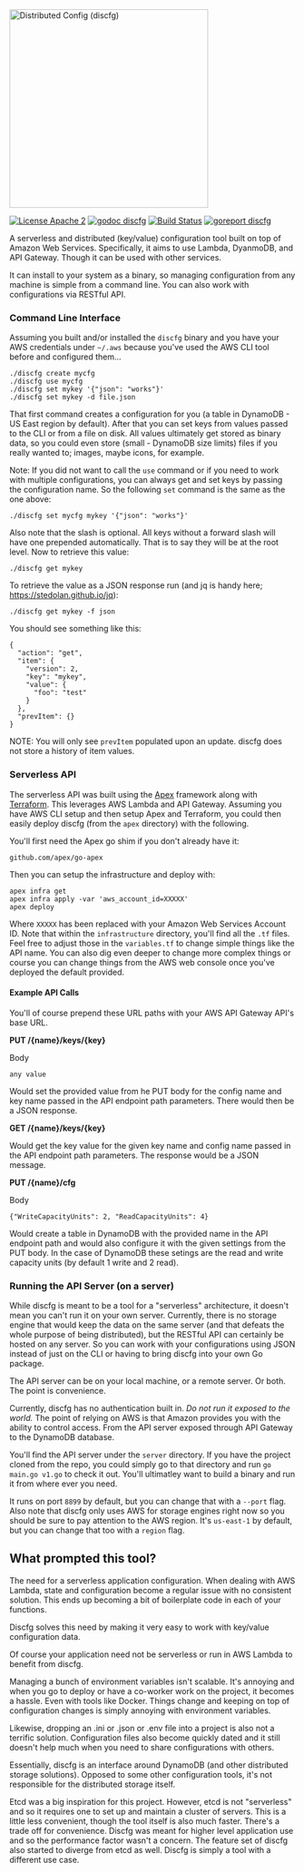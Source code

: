 <img src="https://raw.githubusercontent.com/tmaiaroto/discfg/master/docs/logo.png?a" width="350" align="middle" alt="Distributed Config (discfg)" />

[![License Apache 2](https://img.shields.io/badge/license-Apache%202-blue.svg)](https://github.com/tmaiaroto/discfg/blob/master/LICENSE) [![godoc discfg](https://img.shields.io/badge/godoc-reference-blue.svg)](http://godoc.org/github.com/tmaiaroto/discfg) [![Build Status](https://travis-ci.org/tmaiaroto/discfg.svg?branch=master)](https://travis-ci.org/tmaiaroto/discfg) [![goreport discfg](https://goreportcard.com/badge/github.com/tmaiaroto/discfg)](https://goreportcard.com/report/github.com/tmaiaroto/discfg)

A serverless and distributed (key/value) configuration tool built on top of Amazon Web Services. Specifically,
it aims to use Lambda, DyanmoDB, and API Gateway. Though it can be used with other services.

It can install to your system as a binary, so managing configuration from any machine is simple from 
a command line. You can also work with configurations via RESTful API.

### Command Line Interface

Assuming you built and/or installed the ```discfg``` binary and you have your AWS credentials under ```~/.aws``` 
because you've used the AWS CLI tool before and configured them...

```
./discfg create mycfg    
./discfg use mycfg    
./discfg set mykey '{"json": "works"}'    
./discfg set mykey -d file.json
```

That first command creates a configuration for you (a table in DynamoDB - US East region by default). 
After that you can set keys from values passed to the CLI or from a file on disk. All values ultimately 
get stored as binary data, so you could even store (small - DynamoDB size limits) files if you really 
wanted to; images, maybe icons, for example.

Note: If you did not want to call the ```use``` command or if you need to work with multiple configurations,
you can always get and set keys by passing the configuration name. So the following ```set``` command is
the same as the one above:

```
./discfg set mycfg mykey '{"json": "works"}'
```

Also note that the slash is optional. All keys without a forward slash will have one prepended automatically. 
That is to say they will be at the root level. Now to retrieve this value:

```
./discfg get mykey
```

To retrieve the value as a JSON response run (and jq is handy here; https://stedolan.github.io/jq):

```
./discfg get mykey -f json
```

You should see something like this:

```
{
  "action": "get",
  "item": {
    "version": 2,
    "key": "mykey",
    "value": {
      "foo": "test"
    }
  },
  "prevItem": {}
}
```

NOTE: You will only see ```prevItem``` populated upon an update. discfg does not store a history
of item values.

### Serverless API

The serverless API was built using the [Apex](http://apex.run/) framework along with [Terraform](https://www.terraform.io/).
This leverages AWS Lambda and API Gateway. Assuming you have AWS CLI setup and then setup Apex 
and Terraform, you could then easily deploy discfg (from the `apex` directory) with the following.

You'll first need the Apex go shim if you don't already have it:

```
github.com/apex/go-apex
```

Then you can setup the infrastructure and deploy with:

```
apex infra get
apex infra apply -var 'aws_account_id=XXXXX'
apex deploy
```

Where `XXXXX` has been replaced with your Amazon Web Services Account ID. Note that within the
`infrastructure` directory, you'll find all the `.tf` files. Feel free to adjust those in the
`variables.tf` to change simple things like the API name. You can also dig even deeper to change 
more complex things or course you can change things from the AWS web console once you've deployed
the default provided.

#### Example API Calls

You'll of course prepend these URL paths with your AWS API Gateway API's base URL.

**PUT /{name}/keys/{key}**

Body
```
any value
```

Would set the provided value from he PUT body for the config name and key name passed
in the API endpoint path parameters. There would then be a JSON response.

**GET /{name}/keys/{key}**

Would get the key value for the given key name and config name passed in the API endpoint
path parameters. The response would be a JSON message.


**PUT /{name}/cfg**

Body
```
{"WriteCapacityUnits": 2, "ReadCapacityUnits": 4}
```

Would create a table in DynamoDB with the provided name in the API endpoint path and would
also configure it with the given settings from the PUT body. In the case of DynamoDB these 
setings are the read and write capacity units (by default 1 write and 2 read).


### Running the API Server (on a server)

While discfg is meant to be a tool for a "serverless" architecture, it doesn't mean you can't
run it on your own server. Currently, there is no storage engine that would keep the data on 
the same server (and that defeats the whole purpose of being distributed), but the RESTful API 
can certainly be hosted on any server. So you can work with your configurations using JSON
instead of just on the CLI or having to bring discfg into your own Go package.

The API server can be on your local machine, or a remote server. Or both. The point is convenience.

Currently, discfg has no authentication built in. _Do not run it exposed to the world._ 
The point of relying on AWS is that Amazon provides you with the ability to control access.
From the API server exposed through API Gateway to the DynamoDB database.

You'll find the API server under the `server` directory. If you have the project cloned from
the repo, you could simply go to that directory and run `go main.go v1.go` to check it out.
You'll ultimatley want to build a binary and run it from where ever you need.

It runs on port `8899` by default, but you can change that with a `--port` flag. Also note
that discfg only uses AWS for storage engines right now so you should be sure to pay attention
to the AWS region. It's `us-east-1` by default, but you can change that too with a `region` flag.

## What prompted this tool?

The need for a serverless application configuration. When dealing with AWS Lambda, state and 
configuration become a regular issue with no consistent solution. This ends up becoming a bit
of boilerplate code in each of your functions.

Discfg solves this need by making it very easy to work with key/value configuration data.

Of course your application need not be serverless or run in AWS Lambda to benefit from discfg.

Managing a bunch of environment variables isn't scalable. It's annoying and when you go to deploy
or have a co-worker work on the project, it becomes a hassle. Even with tools like Docker. Things
change and keeping on top of configuration changes is simply annoying with environment variables.

Likewise, dropping an .ini or .json or .env file into a project is also not a terrific solution.
Configuration files also become quickly dated and it still doesn't help much when you need to
share configurations with others.

Essentially, discfg is an interface around DynamoDB (and other distributed storage solutions).
Opposed to some other configuration tools, it's not responsible for the distributed storage itself.

Etcd was a big inspiration for this project. However, etcd is not "serverless" and so it requires one
to set up and maintain a cluster of servers. This is a little less convenient, though the tool itself
is also much faster. There's a trade off for convenience. Discfg was meant for higher level application
use and so the performance factor wasn't a concern. The feature set of discfg also started to diverge
from etcd as well. Discfg is simply a tool with a different use case.
